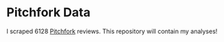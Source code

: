 # Pitchfork Data

I scraped 6128 [Pitchfork](http://pitchfork.com/) reviews. This repository will contain my analyses!
